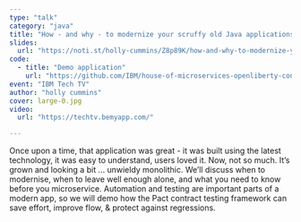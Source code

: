 ```yaml
---
type: "talk"
category: "java"
title: "How - and why - to modernize your scruffy old Java applications"
slides:
  url: "https://noti.st/holly-cummins/Z8p89K/how-and-why-to-modernize-your-scruffy-old-java-applications"
code:
  - title: "Demo application"
    url: "https://github.com/IBM/house-of-microservices-openliberty-contract-testing-sample"
event: "IBM Tech TV"
author: "holly cummins"
cover: large-0.jpg
video:
  url: "https://techtv.bemyapp.com/"

---
```

Once upon a time, that application was great - it was built using the latest technology, it was easy to understand, users loved it. Now, not so much. It’s grown and looking a bit … unwieldy monolithic. We’ll discuss when to modernise, when to leave well enough alone, and what you need to know before you microservice. Automation and testing are important parts of a modern app, so we will demo how the Pact contract testing framework can save effort, improve flow, & protect against regressions.